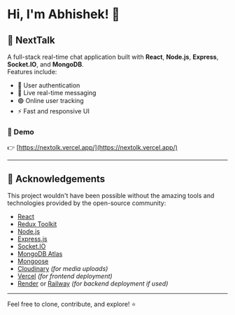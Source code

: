 # Hi, I'm Abhishek! 👋

## 🚀 NextTalk

A full-stack real-time chat application built with **React**, **Node.js**, **Express**, **Socket.IO**, and **MongoDB**.  
Features include:
- 🔐 User authentication  
- 💬 Live real-time messaging  
- 🟢 Online user tracking  
- ⚡ Fast and responsive UI  

### 🔗 Demo
👉 [https://nextolk.vercel.app/](https://nextolk.vercel.app/)

---

## 🙏 Acknowledgements

This project wouldn't have been possible without the amazing tools and technologies provided by the open-source community:

- [React](https://reactjs.org/)
- [Redux Toolkit](https://redux-toolkit.js.org/)
- [Node.js](https://nodejs.org/)
- [Express.js](https://expressjs.com/)
- [Socket.IO](https://socket.io/)
- [MongoDB Atlas](https://www.mongodb.com/cloud/atlas)
- [Mongoose](https://mongoosejs.com/)
- [Cloudinary](https://cloudinary.com/) *(for media uploads)*
- [Vercel](https://vercel.com/) *(for frontend deployment)*
- [Render](https://render.com/) or [Railway](https://railway.app/) *(for backend deployment if used)*

---

Feel free to clone, contribute, and explore! ⭐

